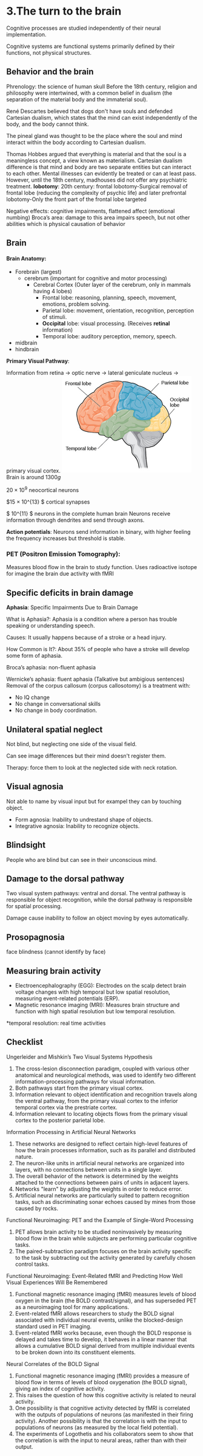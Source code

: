 # 3.The turn to the brain
Cognitive processes are studied independently of their neural implementation.

Cognitive systems are functional systems primarily defined by their functions, not physical structures.
## Behavior and the brain
Phrenology: the science of human skull
Before the 18th century, religion and philosophy were intertwined, with a common belief in dualism (the separation of the material body and the immaterial soul).

René Descartes believed that dogs don't have souls and defended Cartesian dualism, which states that the mind can exist independently of the body, and the body cannot think.

The pineal gland was thought to be the place where the soul and mind interact within the body according to Cartesian dualism.

Thomas Hobbes argued that everything is material and that the soul is a meaningless concept, a view known as materialism.
Cartesian dualism difference is that mind and body are two separate entities but can interact to each other.
Mental illnesses can evidently be treated or can at least pass. However, until the 18th century, madhouses did not offer any psychiatric treatment.
**lobotomy**: 20th century: frontal lobotomy-Surgical removal of frontal lobe (reducing the complexity of psychic life) and later  prefrontal lobotomy-Only the front part of the frontal lobe targeted 

Negative effects: cognitive impairments, flattened affect (emotional numbing)
Broca’s area: damage to this area impairs speech, but not other abilities which is physical causation of behavior
## Brain
#### Brain Anatomy:
- Forebrain (largest)
    - cerebrum (important for cognitive and motor processing)
        - Cerebral Cortex (Outer layer of the cerebrum, only in mammals having 4 lobes)
            - Frontal lobe: reasoning, planning, speech, movement, emotions, problem solving.
            - Parietal lobe: movement, orientation, recognition, perception of stimuli.
            - **Occipital** lobe: visual processing. (Receives **retinal** information)
            - Temporal lobe: auditory perception, memory, speech.
- midbrain
- hindbrain

**Primary Visual Pathway**:

Information from retina → optic nerve → lateral geniculate nucleus → primary visual cortex.
![Chapter 3](../../Files/second-semester/itcs/ch3.png)
Brain is around $1300 g$

$20 × 10^9$ neocortical neurons

$15 × 10^{13} $ cortical synapses

$ 10^{11} $ neurons in the complete human brain
Neurons receive information through dendrites and send through axons.

**Action potentials**: Neurons send information in binary, with higher feeling the frequency increases but threshold is stable.

### PET (Positron Emission Tomography):

Measures blood flow in the brain to study function.
Uses radioactive isotope for imagine the brain due activity with fMRI

## Specific deficits in brain damage
**Aphasia**: Specific Impairments Due to Brain Damage

What is Aphasia?: Aphasia is a condition where a person has trouble speaking or understanding speech.

Causes: It usually happens because of a stroke or a head injury.

How Common is It?: About 35% of people who have a stroke will develop some form of aphasia.

Broca’s aphasia: non-fluent aphasia

Wernicke’s aphasia: fluent aphasia (Talkative but ambigious sentences)
Removal of the corpus callosum (corpus callosotomy) is a treatment with:
- No IQ change
- No change in conversational skills
- No change in body coordination.
## Unilateral spatial neglect

Not blind, but neglecting one side of the visual field.

Can see image differences but their mind doesn't register them.

Therapy: force them to look at the neglected side with neck rotation.

## Visual agnosia

Not able to name by visual input but for exampel they can by touching object.
- Form agnosia: Inability to undrestand shape of objects.
- Integrative agnosia: Inability to recognize objects.
## Blindsight

People who are blind but can see in their unconscious mind.
## Damage to the dorsal pathway

Two visual system pathways: ventral and dorsal. The ventral pathway is responsible for object recognition, while the dorsal pathway is responsible for spatial processing. 

Damage cause inability to follow an object moving by eyes automatically.


## Prosopagnosia

face blindness (cannot identify by face)
## Measuring brain activity

- Electroencephalography (EGG): Electrodes on the scalp detect brain voltage changes with high temporal but low spatial resolution, measuring event-related potentials (ERP).
- Magnetic resonance imaging (MRI): Measures brain structure and function with high spatial resolution but low temporal resolution.

*temporal resolution: real time activities
## Checklist

Ungerleider and Mishkin’s Two Visual Systems Hypothesis
1. The cross-lesion disconnection paradigm, coupled with various other anatomical and neurological methods, was used to identify two different information-processing pathways for visual information.
2. Both pathways start from the primary visual cortex.
3. Information relevant to object identification and recognition travels along the ventral pathway, from the primary visual cortex to the inferior temporal cortex via the prestriate cortex.
4. Information relevant to locating objects flows from the primary visual cortex to the posterior parietal lobe.

Information Processing in Artificial Neural Networks
1. These networks are designed to reflect certain high-level features of how the brain processes information, such as its parallel and distributed nature.
2. The neuron-like units in artificial neural networks are organized into layers, with no connections between units in a single layer.
3. The overall behavior of the network is determined by the weights attached to the connections between pairs of units in adjacent layers.
4. Networks "learn" by adjusting the weights in order to reduce error.
5. Artificial neural networks are particularly suited to pattern recognition tasks, such as discriminating sonar echoes caused by mines from those caused by rocks.

Functional Neuroimaging: PET and the Example of Single-Word Processing
1. PET allows brain activity to be studied noninvasively by measuring blood flow in the brain while subjects are performing particular cognitive tasks.
2. The paired-subtraction paradigm focuses on the brain activity specific to the task by subtracting out the activity generated by carefully chosen control tasks.

Functional Neuroimaging: Event-Related fMRI and Predicting How Well Visual Experiences Will Be Remembered
1. Functional magnetic resonance imaging (fMRI) measures levels of blood oxygen in the brain (the BOLD contrast/signal), and has superseded PET as a neuroimaging tool for many applications.
2. Event-related fMRI allows researchers to study the BOLD signal associated with individual neural events, unlike the blocked-design standard used in PET imaging.
3. Event-related fMRI works because, even though the BOLD response is delayed and takes time to develop, it behaves in a linear manner that allows a cumulative BOLD signal derived from multiple individual events to be broken down into its constituent elements.

Neural Correlates of the BOLD Signal
1. Functional magnetic resonance imaging (fMRI) provides a measure of blood flow in terms of levels of blood oxygenation (the BOLD signal), giving an index of cognitive activity.
2. This raises the question of how this cognitive activity is related to neural activity.
3. One possibility is that cognitive activity detected by fMRI is correlated with the outputs of populations of neurons (as manifested in their firing activity). Another possibility is that the correlation is with the input to populations of neurons (as measured by the local field potential).
4. The experiments of Logothetis and his collaborators seem to show that the correlation is with the input to neural areas, rather than with their output.
